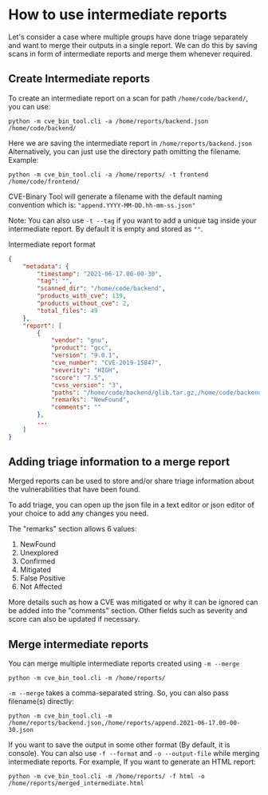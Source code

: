 # How to use intermediate reports

Let's consider a case where multiple groups have done triage separately and want to merge their outputs in a single report. We can do this by saving scans in form of intermediate reports and merge them whenever required.

## Create Intermediate reports
To create an intermediate report on a scan for path `/home/code/backend/`, you can use:

```
python -m cve_bin_tool.cli -a /home/reports/backend.json /home/code/backend/
```
Here we are saving the intermediate report in `/home/reports/backend.json`  
Alternatively, you can just use the directory path omitting the filename. Example:
```
python -m cve_bin_tool.cli -a /home/reports/ -t frontend /home/code/frontend/
```

CVE-Binary Tool will generate a filename with the default naming convention which is: `"append.YYYY-MM-DD.hh-mm-ss.json"`  

Note: You can also use `-t --tag` if you want to add a unique tag inside your intermediate report. By default it is empty and stored as `""`.

Intermediate report format

```json
{
    "metadata": {
        "timestamp": "2021-06-17.00-00-30",
        "tag": "",
        "scanned_dir": "/home/code/backend",
        "products_with_cve": 139,
        "products_without_cve": 2,
        "total_files": 49
    },
    "report": [
        {
            "vendor": "gnu",
            "product": "gcc",
            "version": "9.0.1",
            "cve_number": "CVE-2019-15847",
            "severity": "HIGH",
            "score": "7.5",
            "cvss_version": "3",
            "paths": "/home/code/backend/glib.tar.gz,/home/code/backend/gcc.tar.gz",
            "remarks": "NewFound",
            "comments": ""
        },
        ...
    ]
}
```

## Adding triage information to a merge report

Merged reports can be used to store and/or share triage information about the
vulnerabilities that have been found.

To add triage, you can open up the json file in a text editor or json editor of
your choice to add any changes you need.

The "remarks" section allows 6 values:

1. NewFound
2. Unexplored
3. Confirmed
4. Mitigated
5. False Positive
6. Not Affected

More details such as how a CVE was mitigated or why it can be ignored can be
added into the "comments" section.  Other fields such as severity and score can
also be updated if necessary.


## Merge intermediate reports

You can merge multiple intermediate reports created using `-m --merge` 

```
python -m cve_bin_tool.cli -m /home/reports/
```

`-m --merge` takes a comma-separated string. So, you can also pass filename(s) directly:

```    
python -m cve_bin_tool.cli -m /home/reports/backend.json,/home/reports/append.2021-06-17.00-00-30.json
```

If you want to save the output in some other format (By default, it is console). You can also use `-f --format` and `-o --output-file` while merging intermediate reports.
For example, If you want to generate an HTML report:
```
python -m cve_bin_tool.cli -m /home/reports/ -f html -o /home/reports/merged_intermediate.html
```

    

